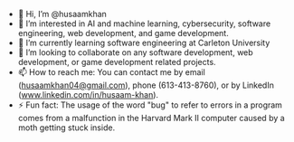 - 👋 Hi, I’m @husaamkhan
- 👀 I’m interested in AI and machine learning, cybersecurity, software engineering, web development, and game development.
- 🌱 I’m currently learning software engineering at Carleton University
- 💞️ I’m looking to collaborate on any software development, web development, or game development related projects.
- 📫 How to reach me: You can contact me by email (husaamkhan04@gmail.com), phone (613-413-8760), or by LinkedIn (www.linkedin.com/in/husaam-khan).
- ⚡ Fun fact: The usage of the word "bug" to refer to errors in a program comes from a malfunction in the Harvard Mark II computer caused by a moth getting stuck inside.

<!---
husaamkhan/husaamkhan is a ✨ special ✨ repository because its `README.md` (this file) appears on your GitHub profile.
You can click the Preview link to take a look at your changes.
--->
